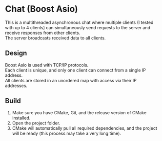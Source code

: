 # Chat (Boost Asio)
This is a multithreaded asynchronous chat where multiple clients (I tested with up to 4 clients) can simultaneously send requests to the server and receive responses from other clients.  
The server broadcasts received data to all clients.  

## Design
Boost Asio is used with TCP/IP protocols.  
Each client is unique, and only one client can connect from a single IP address.  
All clients are stored in an unordered map with access via their IP addresses.  

## Build
1. Make sure you have CMake, Git, and the release version of CMake installed.  
2. Open the project folder.  
3. CMake will automatically pull all required dependencies, and the project will be ready (this process may take a very long time).  
